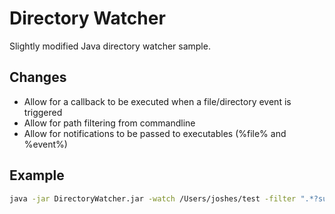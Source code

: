 Directory Watcher
=================

Slightly modified Java directory watcher sample.

## Changes

- Allow for a callback to be executed when a file/directory event is triggered
- Allow for path filtering from commandline
- Allow for notifications to be passed to executables (%file% and %event%)

## Example
```sh
java -jar DirectoryWatcher.jar -watch /Users/joshes/test -filter ".*?sub_dir\/?.*?" -callback "echo '%event% - %file%'"
```